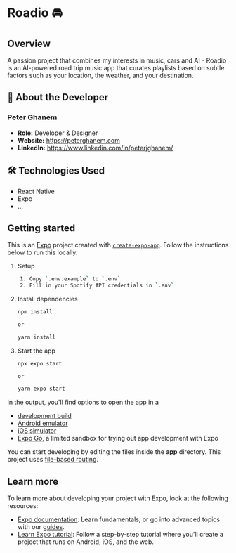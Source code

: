 # Roadio 🚘


## Overview

A passion project that combines my interests in music, cars and AI - Roadio is an AI-powered road trip music app that curates playlists based on subtle factors such as your location, the weather, and your destination.

## 👤 About the Developer

### Peter Ghanem

- **Role:** Developer & Designer
- **Website:** https://peterghanem.com
- **LinkedIn:** https://www.linkedin.com/in/peterjghanem/

## 🛠 Technologies Used

- React Native
- Expo
- ...

## Getting started


This is an [Expo](https://expo.dev) project created with
[`create-expo-app`](https://www.npmjs.com/package/create-expo-app). Follow the instructions below to run this locally.

1. Setup

```bash
    1. Copy `.env.example` to `.env`
    2. Fill in your Spotify API credentials in `.env`
```

2. Install dependencies

    ```bash
   npm install
   
   or
   
   yarn install
    ```

3. Start the app

    ```bash
   npx expo start
   
   or
   
   yarn expo start
    ```

In the output, you'll find options to open the app in a

- [development build](https://docs.expo.dev/develop/development-builds/introduction/)
- [Android emulator](https://docs.expo.dev/workflow/android-studio-emulator/)
- [iOS simulator](https://docs.expo.dev/workflow/ios-simulator/)
- [Expo Go](https://expo.dev/go), a limited sandbox for trying out app development with Expo

You can start developing by editing the files inside the **app** directory. This project uses
[file-based routing](https://docs.expo.dev/router/introduction).

## Learn more

To learn more about developing your project with Expo, look at the following resources:

- [Expo documentation](https://docs.expo.dev/): Learn fundamentals, or go into advanced topics with our
  [guides](https://docs.expo.dev/guides).
- [Learn Expo tutorial](https://docs.expo.dev/tutorial/introduction/): Follow a step-by-step tutorial where you'll
  create a project that runs on Android, iOS, and the web.
